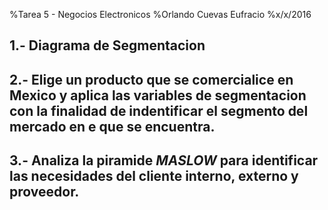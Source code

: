 %Tarea 5 - Negocios Electronicos
%Orlando Cuevas Eufracio
%x/x/2016

## 1.- Diagrama de Segmentacion

## 2.- Elige un producto que se comercialice en Mexico y aplica las variables de segmentacion con la finalidad de indentificar el segmento del mercado en e que se encuentra.

## 3.- Analiza la piramide _MASLOW_ para identificar las necesidades del cliente interno, externo y proveedor.
